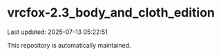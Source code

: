 # vrcfox-2.3_body_and_cloth_edition

Last updated: 2025-07-13 05:22:51

This repository is automatically maintained.
